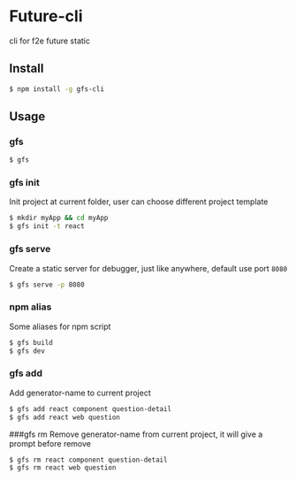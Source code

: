 # Future-cli
cli for f2e future static 

## Install

```bash
$ npm install -g gfs-cli
```

## Usage
### gfs

```bash
$ gfs 
```
### gfs init
Init project at current folder, user can choose different project template
```bash
$ mkdir myApp && cd myApp
$ gfs init -t react 
```

### gfs serve
Create a static server for debugger, just like anywhere, default use port `8080`
```bash
$ gfs serve -p 8080
```

### npm alias
Some aliases for npm script 
```bash
$ gfs build
$ gfs dev
```

### gfs add <project-type> <generator-name> <name> <options>
Add generator-name to current project
```bash
$ gfs add react component question-detail
$ gfs add react web question
```

###gfs rm <project-type> <generator-name> <name> <options>
Remove generator-name from current project, it will give a prompt before remove
```bash
$ gfs rm react component question-detail
$ gfs rm react web question
```